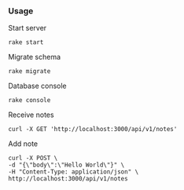 ### Usage

Start server
```
rake start 
```

Migrate schema
```
rake migrate
```

Database console
```
rake console
```

Receive notes
```
curl -X GET 'http://localhost:3000/api/v1/notes'
```

Add note
```
curl -X POST \
-d "{\"body\":\"Hello World\"}" \
-H "Content-Type: application/json" \
http://localhost:3000/api/v1/notes
```
